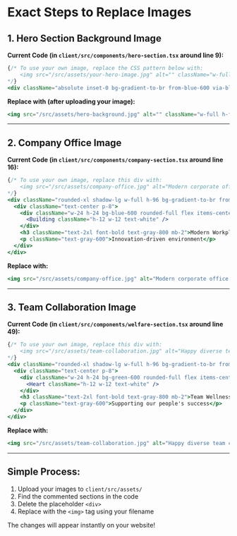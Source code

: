 # Exact Steps to Replace Images

## 1. Hero Section Background Image

**Current Code (in `client/src/components/hero-section.tsx` around line 9):**
```jsx
{/* To use your own image, replace the CSS pattern below with:
    <img src="/src/assets/your-hero-image.jpg" alt="" className="w-full h-full object-cover" />
*/}
<div className="absolute inset-0 bg-gradient-to-br from-blue-600 via-blue-700 to-blue-800"></div>
```

**Replace with (after uploading your image):**
```jsx
<img src="/src/assets/hero-background.jpg" alt="" className="w-full h-full object-cover" />
```

---

## 2. Company Office Image

**Current Code (in `client/src/components/company-section.tsx` around line 16):**
```jsx
{/* To use your own image, replace this div with:
    <img src="/src/assets/company-office.jpg" alt="Modern corporate office environment" className="rounded-xl shadow-lg w-full h-96 object-cover" />
*/}
<div className="rounded-xl shadow-lg w-full h-96 bg-gradient-to-br from-blue-50 to-blue-100 flex items-center justify-center">
  <div className="text-center p-8">
    <div className="w-24 h-24 bg-blue-600 rounded-full flex items-center justify-center mx-auto mb-4">
      <Building className="h-12 w-12 text-white" />
    </div>
    <h3 className="text-2xl font-bold text-gray-800 mb-2">Modern Workplace</h3>
    <p className="text-gray-600">Innovation-driven environment</p>
  </div>
</div>
```

**Replace with:**
```jsx
<img src="/src/assets/company-office.jpg" alt="Modern corporate office environment" className="rounded-xl shadow-lg w-full h-96 object-cover" />
```

---

## 3. Team Collaboration Image

**Current Code (in `client/src/components/welfare-section.tsx` around line 49):**
```jsx
{/* To use your own image, replace this div with:
    <img src="/src/assets/team-collaboration.jpg" alt="Happy diverse team collaborating in modern office" className="rounded-xl shadow-lg w-full h-96 object-cover" />
*/}
<div className="rounded-xl shadow-lg w-full h-96 bg-gradient-to-br from-green-50 to-green-100 flex items-center justify-center">
  <div className="text-center p-8">
    <div className="w-24 h-24 bg-green-600 rounded-full flex items-center justify-center mx-auto mb-4">
      <Heart className="h-12 w-12 text-white" />
    </div>
    <h3 className="text-2xl font-bold text-gray-800 mb-2">Team Wellness</h3>
    <p className="text-gray-600">Supporting our people's success</p>
  </div>
</div>
```

**Replace with:**
```jsx
<img src="/src/assets/team-collaboration.jpg" alt="Happy diverse team collaborating in modern office" className="rounded-xl shadow-lg w-full h-96 object-cover" />
```

---

## Simple Process:
1. Upload your images to `client/src/assets/`
2. Find the commented sections in the code
3. Delete the placeholder `<div>` 
4. Replace with the `<img>` tag using your filename

The changes will appear instantly on your website!